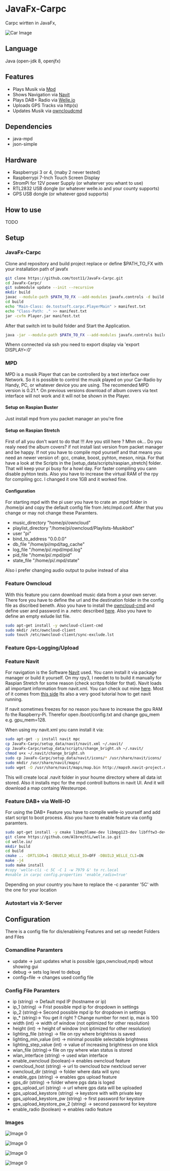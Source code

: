# JavaFx-Carpc
Carpc wirtten in JavaFx, 

![Car Image](/images/car_img_1.jpg)

## Language
Java (open-jdk 8, openjfx)

## Features
- Plays Musik via [Mpd](https://www.musicpd.org)
- Shows Navigation via [Navit](https://www.navit-project.org)
- Plays DAB+ Radio via [Welle.io](https://www.welle.io)
- Uploads GPS Tracks via http(s)
- Updates Musik via [owncloudcmd](https://doc.owncloud.org/desktop/1.8/owncloudcmd.1.html)

## Dependencies
- java-mpd
- json-simple

## Hardware
- Raspberrypi 3 or 4, (maby 2 never tested)
- Raspberrypi 7-Inch Touch Screen Display
- StromPi for 12V power Supply (or whaterver you whant to use)
- RTL2832 USB dongle (or whatever welle.io and your county supports)
- GPS USB dongle (or whatever gpsd supports)

## How to use
TODO

## Setup

### JavaFx-Carpc
Clone and repository and build project
replace or define $PATH_TO_FX with your installation path of javafx
```bash
git clone https://github.com/tost11/JavaFx-Carpc.git
cd JavaFx-Carpc/
git submodule update --init --recursive
mkdir build
javac --module-path $PATH_TO_FX --add-modules javafx.controls -d build -sourcepath 'src/main/java/:json-simple/src/main/java/:java-mpd/src/main/java/' src/main/java/de/tostsoft/carpc/PlayerMain.java
cd build
echo "Main-Class: de.tostsoft.carpc.PlayerMain" > manifest.txt
echo "Class-Path: ." >> manifest.txt
jar -cvfm Player.jar manifest.txt
```
After that switch int to build folder and Start the Application.
```bash
java -jar --module-path $PATH_TO_FX --add-modules javafx.controls build/Player.jar
```
Whenn connected via ssh you need to export display via 'export DISPLAY=:0'

### MPD
MPD is a musik Player that can be controllerd by a text interface over Network. So it is possible to control the musik played on your Car-Radio by Handy, PC, or whatever device you are using.
The recomended MPD version is 0.21.*. On previous versions download of album covers via text interface will not work and it will not be shown in the Player.

#### Setup on Raspian Buster
Just install mpd from you packet manager an you're fine

#### Setup on Raspian Stretch
First of all you don't want to do that !!!
Are you still here ?
Mhm ok...
Do you realy need the album covers? if not install last version from packet manager and be happy.
If not you have to compile mpd yourself and that means you need an newer version of: gcc, cmake, boost, pyhton, meson, ninja.
For that have a look at the Scripts in the [setup_data/scripts/raspian_stretch] folder. That will keep your pi busy for a howl day. For faster compiling you cann disable pyhton tests. Also you have to increase the virtual RAM of the rpy for compiling gcc. I changed it one 1GB and it worked fine.

#### Configuration
For starting mpd with the pi user you have to crate an .mpd folder in /home/pi and copy the default config file from /etc/mpd.conf. After that you change or may not change these Paramters.

- music_directory         "home/pi/owncloud"
- playlist_directory      "/home/pi/owncloud/Playlists-Musikbot"
- user                    "pi"
- bind_to_address         "0.0.0.0"
- db_file                 "/home/pi/mpd/tag_cache"
- log_file                "/home/pi/.mpd/mpd.log"
- pid_file                "/home/pi/.mpd/pid"
- state_file              "/home/pi/.mpd/state"

Also i prefer changing audio output to pulse instead of alsa

### Feature Owncloud
With this feature you cann download music data from a your own server. There fore you have to define the url and the destination folder in the config file as discribed beneth. Also you have to install the [owncloud-cmd](https://doc.owncloud.com/desktop/advanced_usage/command_line_client.html) and define user and password in a .netrc described [here](https://man.cx/netrc(4)). Also you have to define an empty exlude list file.
```bash
sudo apt-get install -y owncloud-client-cmd
sudo mkdir /etc/owncloud-client
sudo touch /etc/owncloud-client/sync-exclude.lst
```

### Feature Gps-Logging/Upload

### Feature Navit
For navigation is the Software [Navit](https://www.navit-project.org) used.
You cann install it via package manager or build it yourself.
On my rpy3, I needet to to build it manually for Raspian Stretch for some reason (check scritps folder for that).
Navit loads all important information from navit.xml. You can check out mine [here](/setup_data/navit/nativ.xml).
Most of it comes from [this side](http://ozzmaker.com/navigating-navit-raspberry-pi)
Its also a very good tutorial how to get navit running.

If navit sometimes freezes for no reason you have to increase the gpu RAM fo the Raspberry-Pi. Therefor open /boot/config.txt and change gpu_mem e.g. gpu_mem=128.

When using my navit.xml you cann install it via:
```bash 
sudo apt-get -y install navit mpc
cp JavaFx-Carpc/setup_data/navit/navit.xml ~/.navit/
cp JavaFx-Carpc/setup_data/scripts/change_bright.sh ~/.navit/
chmod u+x ~/.navit/change_bright.sh
sudo cp JavaFx-Carpc/setup_data/navit/icons/* /usr/share/navit/icons/
sudo mkdir /usr/share/navit/maps/
sudo wget -O /usr/share/navit/maps/map.bin http://maps9.navit-project.org/api/map/?bbox=-17.6,34.5,42.9,70.9
```
This will create local .navit folder in your houme directory where all data ist stored. Also it installs mpc for the mpd controll buttons in navit UI. And it will download a map containg Westeurope.

### Feature DAB+ via Welli-IO
For using the DAB+ Feature you have to compile welle-io yourself and add start script to boot process. Also you have to enable feature via config paramters.
```bash
sudo apt-get install -y cmake libmp3lame-dev libmpg123-dev libfftw3-dev libfaad-dev librtlsdr-dev
git clone https://github.com/AlbrechtL/welle.io.git
cd welle.io/
mkdir build
cd build
cmake .. -DRTLSDR=1 -DBUILD_WELLE_IO=OFF -DBUILD_WELLE_CLI=ON
make -j4
sudo make install
#copy 'welle-cli -c 5C -C 1 -w 7979 &' to rc.local
#enable in carpc config.properties 'enable_radio=true'
```
Depending on your country you have to replace the -c paramter '5C' with the one for your location

### Autostart via X-Server

## Configuration
There is a config file for dis/enableing Features and set up needet Folders and Files

### Comandline Paramters
- update -> just updates what is possible (gps,owncloud,mpd) witout showing gui
- debug -> sets log level to debug
- config=file -> changes used config file

### Config File Paramters
- ip (string) -> Default mpd IP (hostname or ip)
- ip_1 (string) -> Frist possible mpd ip for dropdown in settings
- ip_2 (string)-> Second possible mpd ip for dropdown in settings
- ip_* (string)-> You get it right ? Change number for next ip, max is 100
- width (int) -> width of window (not optimized for other resolution)
- height (int) -> height of window (not iptimized for other resolution)
- lighting_file (string) -> file on rpy where brightniss is saved
- lighting_min_value (int) -> minimal possible selectable brightness
- lighting_step_value (int) -> value of increasing brightness on one klick
- wlan_file (string)-> file on rpy where wlan status is stored
- wlan_interface (string) -> used wlan interface
- enable_owncloud (boolean)-> enables owncloud feature
- owncloud_host (string) -> url to owncloud bzw nextcloud server
- owncloud_dir (string) -> folder where data will sync
- enable_gps (string) -> enables gps upload feature
- gps_dir (string) -> folder where pgs data is loged
- gps_upload_url (string) -> url where gps data will be uploaded
- gps_upload_keystore (string) -> keystore with with private key
- gps_upload_keystore_pw (string) -> first password for keystore
- gps_upload_keystore_pw_2 (string) -> second password for keystore
- enable_radio (boolean) -> enables radio feature

### Images

![Image 0](/images/image_0.PNG)

![Image 0](/images/image_1.PNG)

![Image 0](/images/image_2.PNG)

![Image 0](/images/image_3.PNG)
